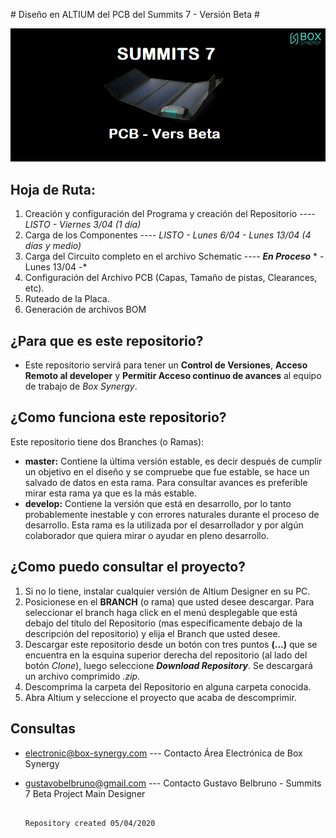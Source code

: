 ﻿﻿# Diseño en ALTIUM del PCB del Summits 7 - Versión Beta #

![alt tex](images/icon_bitbucket.png)

## Hoja de Ruta:
1. Creación y configuración del Programa y creación del Repositorio ----  *LISTO  - Viernes 3/04 (1 día)*
2. Carga de los Componentes ---- *LISTO  - Lunes 6/04 - Lunes 13/04 (4 días y medio)* 
3. Carga del Circuito completo en el archivo Schematic ---- ***En Proceso*** * - Lunes 13/04 -* 
4. Configuración del Archivo PCB (Capas, Tamaño de pistas, Clearances, etc).
5. Ruteado de la Placa.	
6. Generación de archivos BOM

## ¿Para que es este repositorio? 

 - Este repositorio servirá para tener un **Control de Versiones**, **Acceso Remoto al developer** y **Permitir Acceso continuo de avances** al equipo de trabajo de *Box Synergy*.


## ¿Como funciona este repositorio?

Este repositorio tiene dos Branches (o Ramas):

* **master:** Contiene la última versión estable, es decir después de cumplir un objetivo en el diseño y se compruebe que fue estable, se hace un salvado de datos en esta rama. Para consultar avances es preferible mirar esta rama ya que es la más estable.
* **develop:** Contiene la versión que está en desarrollo, por lo tanto probablemente inestable y con errores naturales durante el proceso de desarrollo. Esta rama es la utilizada por el desarrollador y por algún colaborador que quiera mirar o ayudar en pleno desarrollo.

## ¿Como puedo consultar el proyecto?
1. Si no lo tiene, instalar cualquier versión de Altium Designer en su PC.
2. Posicionese en el **BRANCH** (o rama) que usted desee descargar. Para seleccionar el branch haga click en el menú desplegable que está debajo del título del Repositorio (mas específicamente debajo de la descripción del repositorio) y elija el Branch que usted desee.
3. Descargar este repositorio desde un botón con tres puntos **(...)** que se encuentra en la esquina superior derecha del repositorio (al lado del botón *Clone*), luego seleccione ***Download Repository***. Se descargará un archivo comprimido *.zip*.
4. Descomprima la carpeta del Repositorio en alguna carpeta conocida.
5. Abra Altium y seleccione el proyecto que acaba de descomprimir.

## Consultas
- electronic@box-synergy.com	---  Contacto Área Electrónica de Box Synergy
- gustavobelbruno@gmail.com		---  Contacto Gustavo Belbruno - Summits 7 Beta Project Main Designer


																Repository created 05/04/2020